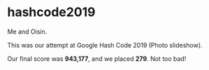 # hashcode2019
Me and Oisin.

This was our attempt at Google Hash Code 2019 (Photo slideshow).

Our final score was **943,177**, and we placed **279**. Not too bad!

